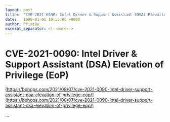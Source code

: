 ```yaml
---
layout: post
title:  "CVE-2021-0090: Intel Driver & Support Assistant (DSA) Elevation of Privilege (EoP)"
date:   1990-01-01 19:55:00 +0000
author: PfiatDe
excerpt_separator: <!--more-->
---
```


# CVE-2021-0090: Intel Driver & Support Assistant (DSA) Elevation of Privilege (EoP)
[https://bohops.com/2021/08/07/cve-2021-0090-intel-driver-support-assistant-dsa-elevation-of-privilege-eop/](https://bohops.com/2021/08/07/cve-2021-0090-intel-driver-support-assistant-dsa-elevation-of-privilege-eop/)

...
<!--more-->
